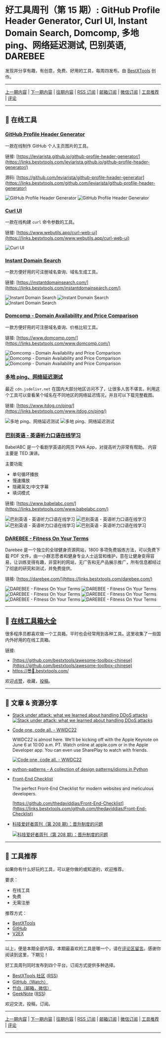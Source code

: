 # 好工具周刊（第 15 期）: GitHub Profile Header Generator, Curl UI, Instant Domain Search, Domcomp, 多地 ping、网络延迟测试, 巴别英语, DAREBEE

发现并分享有趣，有创意，免费、好用的工具，每周四发布。由 [BestXTools](https://www.bestxtools.com/) 创作。

---

[上一期内容](https://github.com/bestxtools/weekly-cn/blob/main/docs/issue-14.md) | [下一期内容](https://github.com/bestxtools/weekly-cn/blob/main/docs/issue-16.md) | [往期内容](https://github.com/bestxtools/weekly-cn) | [RSS 订阅](https://discuss-cn.bestxtools.com/t/weekly) | [邮箱订阅](https://bestxtools.zhubai.love/) | [微信订阅](https://discuss-cn.bestxtools.com/d/5/2) | [工具推荐](https://discuss-cn.bestxtools.com/d/8) | [评论](https://discuss-cn.bestxtools.com/d/40/3)

---

## 🌈 在线工具

### [GitHub Profile Header Generator](https://links.bestxtools.com/leviarista.github.io/github-profile-header-generator/)

一款在线制作 GitHub 个人主页图片的工具。

链接: [https://leviarista.github.io/github-profile-header-generator/](https://links.bestxtools.com/leviarista.github.io/github-profile-header-generator/)

源码: [https://github.com/leviarista/github-profile-header-generator](https://links.bestxtools.com/github.com/leviarista/github-profile-header-generator)

![GitHub Profile Header Generator](https://cdn.jsdelivr.net/gh/bestxtools/weekly-cn@main/images/2022-06-01-17-04-01.png)
![GitHub Profile Header Generator](https://cdn.jsdelivr.net/gh/bestxtools/weekly-cn@main/images/2022-06-01-17-04-02.png)

### [Curl UI](https://links.bestxtools.com/www.webutils.app/curl-web-ui)

一款在线构建 `curl` 命令参数的工具。

链接: [https://www.webutils.app/curl-web-ui](https://links.bestxtools.com/www.webutils.app/curl-web-ui)

![Curl UI](https://cdn.jsdelivr.net/gh/bestxtools/weekly-cn@main/images/2022-06-01-16-56-20.png)

### [Instant Domain Search](https://links.bestxtools.com/instantdomainsearch.com/)

一款方便好用的可注册域名查询、域名生成工具。

链接: [https://instantdomainsearch.com/](https://links.bestxtools.com/instantdomainsearch.com/)

![Instant Domain Search](https://cdn.jsdelivr.net/gh/bestxtools/weekly-cn@main/images/2022-06-01-17-54-01.png)
![Instant Domain Search](https://cdn.jsdelivr.net/gh/bestxtools/weekly-cn@main/images/2022-06-01-17-54-02.png)
![Instant Domain Search](https://cdn.jsdelivr.net/gh/bestxtools/weekly-cn@main/images/2022-06-01-17-54-03.png)

### [Domcomp - Domain Availability and Price Comparison](https://links.bestxtools.com/www.domcomp.com/)

一款方便好用的可注册域名查询、价格比较工具。

链接: [https://www.domcomp.com/](https://links.bestxtools.com/www.domcomp.com/)

![Domcomp - Domain Availability and Price Comparison](https://cdn.jsdelivr.net/gh/bestxtools/weekly-cn@main/images/2022-06-01-18-04-01.png)
![Domcomp - Domain Availability and Price Comparison](https://cdn.jsdelivr.net/gh/bestxtools/weekly-cn@main/images/2022-06-01-18-04-02.png)
![Domcomp - Domain Availability and Price Comparison](https://cdn.jsdelivr.net/gh/bestxtools/weekly-cn@main/images/2022-06-01-18-04-03.png)

### [多地 ping、网络延迟测试](https://links.bestxtools.com/www.itdog.cn/ping/)

最近 `cdn.jsdelivr.net` 在国内大部分地区访问不了，让很多人苦不堪言。利用这个工具可以查看某个域名在不同地区的网络延迟情况，并且可以下载完整截图。

链接: [https://www.itdog.cn/ping/](https://links.bestxtools.com/www.itdog.cn/ping/)

![多地 ping、网络延迟测试](https://cdn.jsdelivr.net/gh/bestxtools/weekly-cn@main/images/2022-06-01-22-57-02.png)
![多地 ping、网络延迟测试](https://cdn.jsdelivr.net/gh/bestxtools/weekly-cn@main/images/2022-06-01-22-57-01.png)

### [巴别英语 - 英语听力口语在线学习](https://links.bestxtools.com/www.babelabc.com/)

BabelABC 是一个看剧学英语的网页 PWA App，对提高听力非常有帮助。 内容主要是 TED 演讲。

主要功能

- 单句循环播放
- 慢速播放
- 隐藏英文/中文字幕
- 填词模式

链接: [https://www.babelabc.com/](https://links.bestxtools.com/www.babelabc.com/)

![巴别英语 - 英语听力口语在线学习](https://cdn.jsdelivr.net/gh/bestxtools/weekly-cn@main/images/2022-06-01-16-33-01.png)
![巴别英语 - 英语听力口语在线学习](https://cdn.jsdelivr.net/gh/bestxtools/weekly-cn@main/images/2022-06-01-16-33-02.png)
![巴别英语 - 英语听力口语在线学习](https://cdn.jsdelivr.net/gh/bestxtools/weekly-cn@main/images/2022-06-01-16-33-03.png)
![巴别英语 - 英语听力口语在线学习](https://cdn.jsdelivr.net/gh/bestxtools/weekly-cn@main/images/2022-06-01-16-33-04.png)

### [DAREBEE - Fitness On Your Terms](https://links.bestxtools.com/darebee.com/)

Darebee 是一个独立的全球健身资源网站，1800 多项免费锻炼方法，可以免费下载 PDF 文件，由一小群志愿者和健身专业人士运营和维护，意在让健身变得容易，让训练变得有趣，非营利的网站，无广告和无产品展示推广，所有信息都经过了彻底的研究和测试，并免费提供。

链接: [https://darebee.com/](https://links.bestxtools.com/darebee.com/)

![DAREBEE - Fitness On Your Terms](https://cdn.jsdelivr.net/gh/bestxtools/weekly-cn@main/images/2022-06-01-17-28-01.png)
![DAREBEE - Fitness On Your Terms](https://cdn.jsdelivr.net/gh/bestxtools/weekly-cn@main/images/2022-06-01-17-28-02.png)
![DAREBEE - Fitness On Your Terms](https://cdn.jsdelivr.net/gh/bestxtools/weekly-cn@main/images/2022-06-01-17-28-03.png)
![DAREBEE - Fitness On Your Terms](https://cdn.jsdelivr.net/gh/bestxtools/weekly-cn@main/images/2022-06-01-17-28-04.png)
![DAREBEE - Fitness On Your Terms](https://cdn.jsdelivr.net/gh/bestxtools/weekly-cn@main/images/2022-06-01-17-28-05.png)
![DAREBEE - Fitness On Your Terms](https://cdn.jsdelivr.net/gh/bestxtools/weekly-cn@main/images/2022-06-01-17-28-06.png)

---

## 🧰 [在线工具箱大全](https://awesome-toolbox-chinese.bestxtools.com/)

很多程序员都喜欢做一个工具箱。平时也会经常用到各种工具。这里收集了一些国内外好用的在线工具箱。

链接:

- [https://github.com/bestxtools/awesome-toolbox-chinese](https://github.com/bestxtools/awesome-toolbox-chinese)
- [https://😎🧰.bestxtools.com/](https://😎🧰.bestxtools.com/)

欢迎[点赞](https://github.com/bestxtools/awesome-toolbox-chinese)，收藏，[投稿](https://github.com/bestxtools/awesome-toolbox-chinese/issues)。

---

## 🌈 文章 & 资源分享

- [Stack under attack: what we learned about handling DDoS attacks](https://links.bestxtools.com/stackoverflow.blog/2022/05/16/stack-under-attack-what-we-learned-about-handling-ddos-attacks/)
  [![Stack under attack: what we learned about handling DDoS attacks](https://cdn.jsdelivr.net/gh/bestxtools/weekly-cn@main/images/2022-06-01-22-59-01.jpeg)](https://links.bestxtools.com/stackoverflow.blog/2022/05/16/stack-under-attack-what-we-learned-about-handling-ddos-attacks/)

- [Code one, code all. - WWDC22](https://links.bestxtools.com/developer.apple.com/wwdc22/)

  WWDC22 is almost here. We’ll be kicking off with the Apple Keynote on June 6 at 10:00 a.m. PT. Watch online at apple.com or in the Apple Developer app. You can even use SharePlay to watch with friends.

  [![Code one, code all. - WWDC22](https://cdn.jsdelivr.net/gh/bestxtools/weekly-cn@main/images/2022-06-01-22-59-03.jpeg)](https://links.bestxtools.com/developer.apple.com/wwdc22/)

- [python-patterns - A collection of design patterns/idioms in Python](https://links.bestxtools.com/github.com/faif/python-patterns)

- [Front-End Checklist](https://links.bestxtools.com/frontendchecklist.io/)

  The perfect Front-End Checklist for modern websites and meticulous developers.

  [https://github.com/thedaviddias/Front-End-Checklist](https://links.bestxtools.com/github.com/thedaviddias/Front-End-Checklist)

- [科技爱好者周刊（第 208 期）：晋升制度的问题](https://links.bestxtools.com/www.ruanyifeng.com/blog/2022/05/weekly-issue-208.html)

  [![科技爱好者周刊（第 208 期）：晋升制度的问题](https://cdn.jsdelivr.net/gh/bestxtools/weekly-cn@main/images/2022-06-01-22-59-02.jpeg)](https://links.bestxtools.com/www.ruanyifeng.com/blog/2022/05/weekly-issue-208.html)

---

## 🌈 工具推荐

如果你有什么好玩的工具，可以是你做的或知道的，欢迎推荐。

要求：

- 在线工具
- 免费
- 无需注册

推荐方式：

- [BestXTools](https://discuss-cn.bestxtools.com/d/8)
- [GitHub](https://github.com/bestxtools/weekly-cn/issues)
- [V2EX](https://links.bestxtools.com/www.v2ex.com/t/836201?r=BestXTools)

---

以上，便是本期全部内容。本期最喜欢的工具是哪一个，请在[评论区留言](https://discuss-cn.bestxtools.com/d/40/3)。感谢你阅读到这里，下期见！

好工具周刊同时发布到四个平台，订阅方式提供多种选择。

- [BestXTools 社区](https://discuss-cn.bestxtools.com/t/weekly) ([RSS](https://discuss-cn.bestxtools.com/atom/t/weekly/discussions))
- [GitHub（Watch）](https://github.com/bestxtools/weekly-cn)
- [竹白（邮箱，微信）](https://bestxtools.zhubai.love/)
- [GeekNote](https://geeknote.net/bestxtools) ([RSS](https://geeknote.net/bestxtools/feed.atom))

欢迎交流，投稿，订阅。

---

[上一期内容](https://github.com/bestxtools/weekly-cn/blob/main/docs/issue-14.md) | [下一期内容](https://github.com/bestxtools/weekly-cn/blob/main/docs/issue-16.md) | [往期内容](https://github.com/bestxtools/weekly-cn) | [RSS 订阅](https://discuss-cn.bestxtools.com/t/weekly) | [邮箱订阅](https://bestxtools.zhubai.love/) | [微信订阅](https://discuss-cn.bestxtools.com/d/5/2) | [工具推荐](https://discuss-cn.bestxtools.com/d/8) | [评论](https://discuss-cn.bestxtools.com/d/40/3)

---
